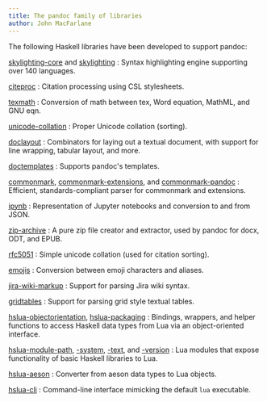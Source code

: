 ```yaml
---
title: The pandoc family of libraries
author: John MacFarlane
---
```


The following Haskell libraries have been developed to support
pandoc:


[skylighting-core] and [skylighting]
:   Syntax highlighting engine supporting over 140 languages.

[citeproc]
:   Citation processing using CSL stylesheets.

[texmath]
:   Conversion of math between tex, Word equation, MathML, and GNU eqn.

[unicode-collation]
:   Proper Unicode collation (sorting).

[doclayout]
:   Combinators for laying out a textual document, with support
    for line wrapping, tabular layout, and more.

[doctemplates]
:   Supports pandoc's templates.

[commonmark], [commonmark-extensions], and [commonmark-pandoc]
:   Efficient, standards-compliant parser for commonmark and extensions.

[ipynb]
:   Representation of Jupyter notebooks and conversion to and
    from JSON.

[zip-archive]
:   A pure zip file creator and extractor, used by pandoc for
    docx, ODT, and EPUB.

[rfc5051]
:   Simple unicode collation (used for citation sorting).

[emojis]
:   Conversion between emoji characters and aliases.

[jira-wiki-markup]
:   Support for parsing Jira wiki syntax.

[gridtables]
:   Support for parsing grid style textual tables.

[hslua-objectorientation], [hslua-packaging]
:   Bindings, wrappers, and helper functions to access Haskell data
    types from Lua via an object-oriented interface.

[hslua-module-path], [-system], [-text], and [-version]
:   Lua modules that expose functionality of basic Haskell
    libraries to Lua.

[hslua-aeson]
:   Converter from aeson data types to Lua objects.

[hslua-cli]
:   Command-line interface mimicking the default `lua` executable.

[skylighting]: https://hackage.haskell.org/package/skylighting
[skylighting-core]: https://hackage.haskell.org/package/skylighting-core
[citeproc]: https://hackage.haskell.org/package/citeproc
[texmath]: https://hackage.haskell.org/package/texmath
[doclayout]: https://hackage.haskell.org/package/doclayout
[doctemplates]: https://hackage.haskell.org/package/doctemplates
[commonmark]: https://hackage.haskell.org/package/commonmark
[commonmark-extensions]: https://hackage.haskell.org/package/commonmark-extensions
[commonmark-pandoc]: https://hackage.haskell.org/package/commonmark-pandoc
[ipynb]: https://hackage.haskell.org/package/ipynb
[zip-archive]: https://hackage.haskell.org/package/zip-archive
[rfc5051]: https://hackage.haskell.org/package/rfc5051
[emojis]: https://hackage.haskell.org/package/emojis
[jira-wiki-markup]: https://hackage.haskell.org/package/jira-wiki-markup
[unicode-collation]: https://hackage.haskell.org/package/unicode-collation
[gridtables]: https://hackage.haskell.org/package/gridtables
[hslua-objectorientation]: https://hackage.haskell.org/package/hslua-objectorientation
[hslua-packaging]: https://hackage.haskell.org/package/hslua-packaging
[hslua-aeson]: https://hackage.haskell.org/package/hslua-aeson
[hslua-cli]: https://hackage.haskell.org/package/hslua-cli
[hslua-module-path]: https://hackage.haskell.org/package/hslua-module-path
[-system]: https://hackage.haskell.org/package/hslua-module-system
[-text]: https://hackage.haskell.org/package/hslua-module-text
[-version]: https://hackage.haskell.org/package/hslua-module-version
